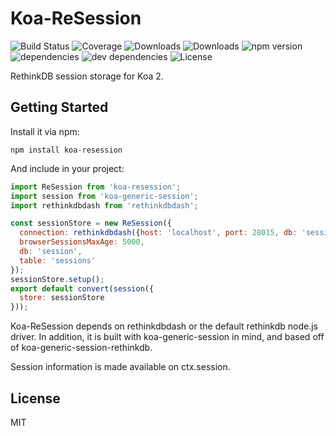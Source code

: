 # Koa-ReSession

![Build Status](https://img.shields.io/travis/strues/koa-resession.svg)
![Coverage](https://img.shields.io/coveralls/strues/koa-resession.svg)
![Downloads](https://img.shields.io/npm/dm/koa-resession.svg)
![Downloads](https://img.shields.io/npm/dt/koa-resession.svg)
![npm version](https://img.shields.io/npm/v/koa-resession.svg)
![dependencies](https://img.shields.io/david/strues/koa-resession.svg)
![dev dependencies](https://img.shields.io/david/dev/strues/koa-resession.svg)
![License](https://img.shields.io/npm/l/koa-resession.svg)

RethinkDB session storage for Koa 2.

## Getting Started

Install it via npm:

```shell
npm install koa-resession
```

And include in your project:

```javascript
import ReSession from 'koa-resession';
import session from 'koa-generic-session';
import rethinkdbdash from 'rethinkdbdash';

const sessionStore = new ReSession({
  connection: rethinkdbdash({host: 'localhost', port: 28015, db: 'session'}),
  browserSessionsMaxAge: 5000,
  db: 'session',
  table: 'sessions'
});
sessionStore.setup();
export default convert(session({
  store: sessionStore
}));
```

Koa-ReSession depends on rethinkdbdash or the default rethinkdb node.js driver. In addition,
it is built with koa-generic-session in mind, and based off of koa-generic-session-rethinkdb.

Session information is made available on ctx.session.

## License

MIT

